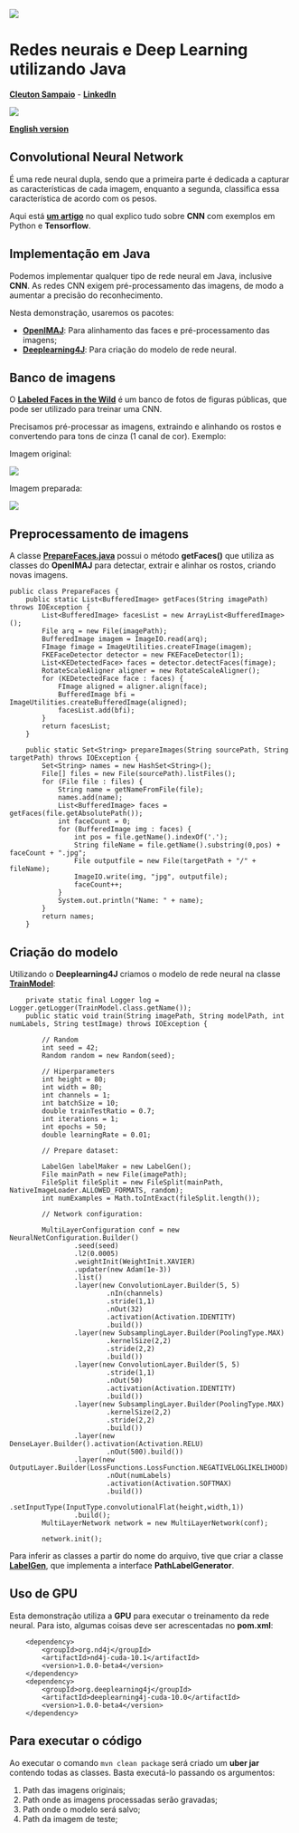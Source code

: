 ![](../icone.png)
# Redes neurais e Deep Learning utilizando Java
[**Cleuton Sampaio**](https://github.com/cleuton) - [**LinkedIn**](https://www.linkedin.com/in/cleutonsampaio/) 

![](../88x31.png)

[**English version**](../english/cnn_java)

## Convolutional Neural Network

É uma rede neural dupla, sendo que a primeira parte é dedicada a capturar as características de cada imagem, enquanto a segunda, classifica essa característica de acordo com os pesos.

Aqui está [**um artigo**](http://www.obomprogramador.com/2019/03/reconhecimento-e-classificacao-facial.html) no qual explico tudo sobre **CNN** com exemplos em Python e **Tensorflow**.

## Implementação em Java

Podemos implementar qualquer tipo de rede neural em Java, inclusive **CNN**. As redes CNN exigem pré-processamento das imagens, de modo a aumentar a precisão do reconhecimento. 

Nesta demonstração, usaremos os pacotes: 

- [**OpenIMAJ**](http://openimaj.org/): Para alinhamento das faces e pré-processamento das imagens;
- [**Deeplearning4J**](https://deeplearning4j.org/): Para criação do modelo de rede neural.

## Banco de imagens

O [**Labeled Faces in the Wild**](http://vis-www.cs.umass.edu/lfw/) é um banco de fotos de figuras públicas, que pode ser utilizado para treinar uma CNN. 

Precisamos pré-processar as imagens, extraindo e alinhando os rostos e convertendo para tons de cinza (1 canal de cor). Exemplo: 

Imagem original:

![](./cleuton_001.jpg)

Imagem preparada:

![](./cleuton_0010.jpg)

## Preprocessamento de imagens

A classe [**PrepareFaces.java**](./src/main/java/com/neuraljava/demos/imageutil/PrepareFaces.java) possui o método **getFaces()** que utiliza as classes do **OpenIMAJ** para detectar, extrair e alinhar os rostos, criando novas imagens.

```
public class PrepareFaces {
	public static List<BufferedImage> getFaces(String imagePath) throws IOException {
		List<BufferedImage> facesList = new ArrayList<BufferedImage>();
		File arq = new File(imagePath);
		BufferedImage imagem = ImageIO.read(arq);
		FImage fimage = ImageUtilities.createFImage(imagem);
		FKEFaceDetector detector = new FKEFaceDetector(1);
		List<KEDetectedFace> faces = detector.detectFaces(fimage);	
		RotateScaleAligner aligner = new RotateScaleAligner();
		for (KEDetectedFace face : faces) {
			FImage aligned = aligner.align(face);
			BufferedImage bfi = ImageUtilities.createBufferedImage(aligned);
			facesList.add(bfi);
		}
		return facesList;
	}
	
	public static Set<String> prepareImages(String sourcePath, String targetPath) throws IOException {
		Set<String> names = new HashSet<String>();
		File[] files = new File(sourcePath).listFiles();
	    for (File file : files) {
	    	String name = getNameFromFile(file);
	    	names.add(name);
	    	List<BufferedImage> faces = getFaces(file.getAbsolutePath());
	    	int faceCount = 0;
	    	for (BufferedImage img : faces) {
	    		int pos = file.getName().indexOf('.');
	    		String fileName = file.getName().substring(0,pos) + faceCount + ".jpg";
	    		File outputfile = new File(targetPath + "/" +  fileName);
	    		ImageIO.write(img, "jpg", outputfile);
	    		faceCount++;
	    	}
	        System.out.println("Name: " + name);
	    }
	    return names;
	}

```

## Criação do modelo

Utilizando o **Deeplearning4J** criamos o modelo de rede neural na classe [**TrainModel**](../src/main/java/com/neuraljava/demos/imageutil/TrainModel.java): 

```
	private static final Logger log = Logger.getLogger(TrainModel.class.getName());
	public static void train(String imagePath, String modelPath, int numLabels, String testImage) throws IOException {
		
		// Random
		int seed = 42;
		Random random = new Random(seed);
		
		// Hiperparameters
		int height = 80;
		int width = 80;
		int channels = 1;
		int batchSize = 10;
		double trainTestRatio = 0.7;
		int iterations = 1;
		int epochs = 50;
		double learningRate = 0.01;
		
		// Prepare dataset:
		
        LabelGen labelMaker = new LabelGen();
        File mainPath = new File(imagePath);
        FileSplit fileSplit = new FileSplit(mainPath, NativeImageLoader.ALLOWED_FORMATS, random);
        int numExamples = Math.toIntExact(fileSplit.length());
        
        // Network configuration:
        
        MultiLayerConfiguration conf = new NeuralNetConfiguration.Builder()
                .seed(seed)
                .l2(0.0005)
                .weightInit(WeightInit.XAVIER)
                .updater(new Adam(1e-3))
                .list()
                .layer(new ConvolutionLayer.Builder(5, 5)
                        .nIn(channels)
                        .stride(1,1)
                        .nOut(32)
                        .activation(Activation.IDENTITY)
                        .build())
                .layer(new SubsamplingLayer.Builder(PoolingType.MAX)
                        .kernelSize(2,2)
                        .stride(2,2)
                        .build())
                .layer(new ConvolutionLayer.Builder(5, 5)
                        .stride(1,1)
                        .nOut(50)
                        .activation(Activation.IDENTITY)
                        .build())
                .layer(new SubsamplingLayer.Builder(PoolingType.MAX)
                        .kernelSize(2,2)
                        .stride(2,2)
                        .build())
                .layer(new DenseLayer.Builder().activation(Activation.RELU)
                        .nOut(500).build())
                .layer(new OutputLayer.Builder(LossFunctions.LossFunction.NEGATIVELOGLIKELIHOOD)
                        .nOut(numLabels)
                        .activation(Activation.SOFTMAX)
                        .build())
                .setInputType(InputType.convolutionalFlat(height,width,1)) 
                .build();
        MultiLayerNetwork network = new MultiLayerNetwork(conf);

        network.init();
```

Para inferir as classes a partir do nome do arquivo, tive que criar a classe [**LabelGen**](./src/main/java/com/neuraljava/demos/imageutil/LabelGen.java), que implementa a interface **PathLabelGenerator**.

## Uso de GPU

Esta demonstração utiliza a **GPU** para executar o treinamento da rede neural. Para isto, algumas coisas deve ser acrescentadas no **pom.xml**: 

```
	<dependency>
		<groupId>org.nd4j</groupId>
		<artifactId>nd4j-cuda-10.1</artifactId>
		<version>1.0.0-beta4</version>
	</dependency>
	<dependency>
		<groupId>org.deeplearning4j</groupId>
		<artifactId>deeplearning4j-cuda-10.0</artifactId>
		<version>1.0.0-beta4</version>
	</dependency>	
```

## Para executar o código

Ao executar o comando ```mvn clean package``` será criado um **uber jar** contendo todas as classes. Basta executá-lo passando os argumentos: 

1. Path das imagens originais;
2. Path onde as imagens processadas serão gravadas;
3. Path onde o modelo será salvo;
4. Path da imagem de teste;